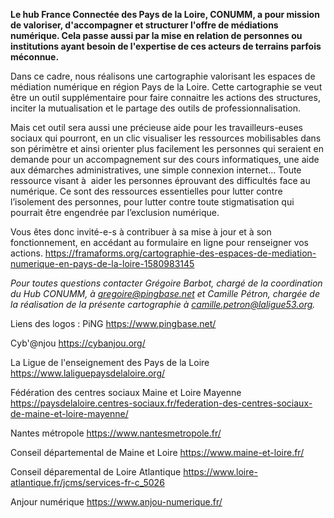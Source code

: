 <b>Le hub France Connectée des Pays de la Loire, CONUMM, a pour mission de valoriser, d'accompagner et structurer l'offre de médiations numérique. Cela passe aussi par la mise en relation de personnes ou institutions ayant besoin de l'expertise de ces acteurs de terrains parfois méconnue.</b>

Dans ce cadre, nous réalisons une cartographie valorisant les espaces de médiation numérique en région Pays de la Loire. Cette cartographie se veut être un outil supplémentaire pour faire connaitre les actions des structures, inciter la mutualisation et le partage des outils de professionnalisation.

Mais cet outil sera aussi une précieuse aide pour les travailleurs-euses sociaux qui pourront, en un clic visualiser les ressources mobilisables dans son périmètre et ainsi orienter plus facilement les personnes qui seraient en demande pour un accompagnement sur des cours informatiques, une aide aux démarches administratives, une simple connexion internet… Toute ressource visant à  aider les personnes éprouvant des difficultés face au numérique. Ce sont des ressources essentielles pour lutter contre l’isolement des personnes, pour lutter contre toute stigmatisation qui pourrait être engendrée par l’exclusion numérique. 

Vous êtes donc invité-e-s à contribuer à sa mise à jour et à son fonctionnement, en accédant au formulaire en ligne pour renseigner vos actions. https://framaforms.org/cartographie-des-espaces-de-mediation-numerique-en-pays-de-la-loire-1580983145

<i>Pour toutes questions contacter Grégoire Barbot, chargé de la coordination du Hub CONUMM, à gregoire@pingbase.net et Camille Pétron, chargée de la réalisation de la présente cartographie à camille.petron@laligue53.org. </i>



Liens des logos :
PiNG https://www.pingbase.net/

Cyb'@njou https://cybanjou.org/

La Ligue de l'enseignement des Pays de la Loire https://www.laliguepaysdelaloire.org/

Fédération des centres sociaux Maine et Loire Mayenne https://paysdelaloire.centres-sociaux.fr/federation-des-centres-sociaux-de-maine-et-loire-mayenne/

Nantes métropole https://www.nantesmetropole.fr/

Conseil départemental de Maine et Loire https://www.maine-et-loire.fr/

Conseil déparemental de Loire Atlantique https://www.loire-atlantique.fr/jcms/services-fr-c_5026

Anjour numérique https://www.anjou-numerique.fr/
